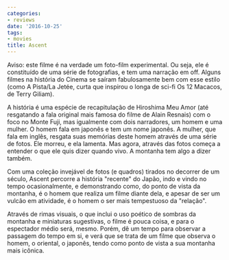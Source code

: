 ```yaml
---
categories:
- reviews
date: '2016-10-25'
tags:
- movies
title: Ascent
---
```


Aviso: este filme é na verdade um foto-film experimental. Ou seja, ele é constituído de uma série de fotografias, e tem uma narração em off. Alguns filmes na história do Cinema se saíram fabulosamente bem com esse estilo (como A Pista/La Jetée, curta que inspirou o longa de sci-fi Os 12 Macacos, de Terry Giliam).

A história é uma espécie de recapitulação de Hiroshima Meu Amor (até resgatando a fala original mais famosa do filme de Alain Resnais) com o foco no Monte Fuji, mas igualmente com dois narradores, um homem e uma mulher. O homem fala em japonês e tem um nome japonês. A mulher, que fala em inglês, resgata suas memórias deste homem através de uma série de fotos. Ele morreu, e ela lamenta. Mas agora, através das fotos começa a entender o que ele quis dizer quando vivo. A montanha tem algo a dizer também.

Com uma coleção invejável de fotos (e quadros) tirados no decorrer de um século, Ascent percorre a história "recente" do Japão, indo e vindo no tempo ocasionalmente, e demonstrando como, do ponto de vista da montanha, é o homem que realiza um filme diante dela, e apesar de ser um vulcão em atividade, é o homem o ser mais tempestuoso da "relação".

Através de rimas visuais, o que inclui o uso poético de sombras da montanha e miniaturas sugestivas, o filme é pouca coisa, e para o espectador médio será, mesmo. Porém, dê um tempo para observar a passagem do tempo em si, e verá que se trata de um filme que observa o homem, o oriental, o japonês, tendo como ponto de vista a sua montanha mais icônica.